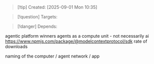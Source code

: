 
>[!tip] Created: [2025-09-01 Mon 10:35]

>[!question] Targets: 

>[!danger] Depends: 

agentic platform winners
agents as a compute unit - not necessarily ai
https://www.npmjs.com/package/@modelcontextprotocol/sdk rate of downloads

naming of the computer / agent network / app